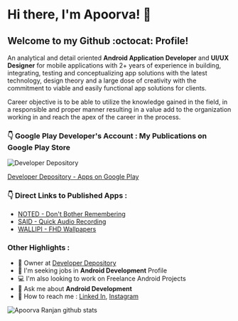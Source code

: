 # Hi there, I'm Apoorva! :wave:

## Welcome to my Github :octocat: Profile!


An analytical and detail oriented **Android Application Developer** and **UI/UX Designer** for mobile applications with 2+ years of experience in building, integrating, testing and conceptualizing app solutions with the latest technology, design theory and a large dose of creativity with the commitment to viable and easily functional app solutions for clients.

Career objective is to be able to utilize the knowledge gained in the field, in a responsible and proper manner resulting in a value add to the organization working in and reach the apex of the career in the process.


### :point_down: Google Play Developer's Account : My Publications on Google Play Store

![Developer Depository](https://lh3.googleusercontent.com/ogw/ADGmqu8NgWrQa5JhxCvnEv91ICHNdKWYL4XmGucirNxr=s32-c-mo)

[Developer Depository - Apps on Google Play](https://play.google.com/store/apps/developer?id=Developer+Depository)


### :point_down: Direct Links to Published Apps :

* [NOTED - Don't Bother Remembering](https://play.google.com/store/apps/details?id=com.developerdepository.noted)
* [SAID - Quick Audio Recording](https://play.google.com/store/apps/details?id=com.developerdepository.said)
* [WALLIPI - FHD Wallpapers](https://play.google.com/store/apps/details?id=com.developerdepository.wallipi)


### Other Highlights :


* :bust_in_silhouette: Owner at [Developer Depository](https://play.google.com/store/apps/developer?id=Developer+Depository)
* :briefcase: I'm seeking jobs in **Android Development** Profile
* :computer: I'm also looking to work on Freelance Android Projects
* :speech_balloon: Ask me about **Android Development**
* :email: How to reach me : [Linked In](https://www.linkedin.com/in/2apoorva5/), [Instagram](https://www.instagram.com/2apoorva5/)


![Apoorva Ranjan github stats](https://github-readme-stats.vercel.app/api?username=2apoorva5&show_icons=true&hide_border=true)
